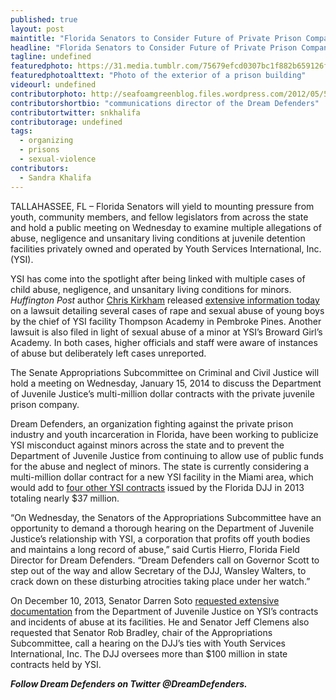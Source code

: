 ```yaml
---
published: true
layout: post
maintitle: "Florida Senators to Consider Future of Private Prison Company In Wake of Sexual Abuse - {Young}ist"
headline: "Florida Senators to Consider Future of Private Prison Company In Wake of Sexual Abuse"
tagline: undefined
featuredphoto: https://31.media.tumblr.com/75679efcd0307bc1f882b659126ffc8e/tumblr_inline_mzczq6jFWE1rkj9dw.jpg
featuredphotoalttext: "Photo of the exterior of a prison building"
videourl: undefined
contributorphoto: http://seafoamgreenblog.files.wordpress.com/2012/05/536028_10150701440332016_559997015_9769390_1439996427_n.jpg
contributorshortbio: "communications director of the Dream Defenders"
contributortwitter: snkhalifa
contributorage: undefined
tags: 
  - organizing
  - prisons
  - sexual-violence
contributors:
  - Sandra Khalifa
---
```

TALLAHASSEE, FL – Florida Senators will yield to mounting pressure from youth, community members, and fellow legislators from across the state and hold a public meeting on Wednesday to examine multiple allegations of abuse, negligence and unsanitary living conditions at juvenile detention facilities privately owned and operated by Youth Services International, Inc. (YSI).

YSI has come into the spotlight after being linked with multiple cases of child abuse, negligence, and unsanitary living conditions for minors. *Huffington Post* author [Chris Kirkham](http://www.huffingtonpost.com/chris-kirkham/) released [extensive information today](http://www.huffingtonpost.com/2014/01/13/youth-services-international-lawsuits_n_4589550.html) on a lawsuit detailing several cases of rape and sexual abuse of young boys by the chief of YSI facility Thompson Academy in Pembroke Pines. Another lawsuit is also filed in light of sexual abuse of a minor at YSI’s Broward Girl’s Academy. In both cases, higher officials and staff were aware of instances of abuse but deliberately left cases unreported.

The Senate Appropriations Subcommittee on Criminal and Civil Justice will hold a meeting on Wednesday, January 15, 2014 to discuss the Department of Juvenile Justice’s multi-million dollar contracts with the private juvenile prison company.

Dream Defenders, an organization fighting against the private prison industry and youth incarceration in Florida, have been working to publicize YSI misconduct against minors across the state and to prevent the Department of Juvenile Justice from continuing to allow use of public funds for the abuse and neglect of minors. The state is currently considering a multi-million dollar contract for a new YSI facility in the Miami area, which would add to [four other YSI contracts](http://www.huffingtonpost.com/2013/11/14/youth-services-international-contracts_n_4269869.html) issued by the Florida DJJ in 2013 totaling nearly $37 million.

“On Wednesday, the Senators of the Appropriations Subcommittee have an opportunity to demand a thorough hearing on the Department of Juvenile Justice’s relationship with YSI, a corporation that profits off youth bodies and maintains a long record of abuse,” said Curtis Hierro, Florida Field Director for Dream Defenders. “Dream Defenders call on Governor Scott to step out of the way and allow Secretary of the DJJ, Wansley Walters, to crack down on these disturbing atrocities taking place under her watch.”

On December 10, 2013, Senator Darren Soto [requested extensive documentation](https://www.documentcloud.org/documents/893814-sen-soto-letter.html) from the Department of Juvenile Justice on YSI’s contracts and incidents of abuse at its facilities. He and Senator Jeff Clemens also requested that Senator Rob Bradley, chair of the Appropriations Subcommittee, call a hearing on the DJJ’s ties with Youth Services International, Inc. The DJJ oversees more than $100 million in state contracts held by YSI.

***Follow Dream Defenders on Twitter @DreamDefenders.***
